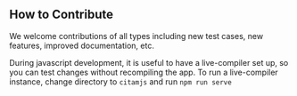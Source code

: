 How to Contribute
-------------------

We welcome contributions of all types including new test cases, new features, improved documentation, etc.

During javascript development, it is useful to have a live-compiler
      set up, so you can test changes without recompiling the app.
      To run a live-compiler instance, change directory to `citamjs` and run
      `npm run serve`